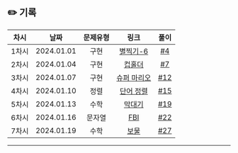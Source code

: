 ## ✏️ 기록   

| 차시 |    날짜    | 문제유형 | 링크 | 풀이 |
|:----:|:---------:|:----:|:-----:|:----:|
| 1차시 | 2024.01.01 |  구현  | [별찍기-6](https://www.acmicpc.net/problem/2443)  | [#4](https://github.com/AlgoLeadMe/AlgoLeadMe-5/pull/4) |
| 2차시 | 2024.01.04 |  구현  | [컵홀더](https://www.acmicpc.net/problem/2810)  | [#7](https://github.com/AlgoLeadMe/AlgoLeadMe-5/pull/7) |
| 3차시 | 2024.01.07 |  구현  | [슈퍼 마리오](https://www.acmicpc.net/problem/2851)  | [#12](https://github.com/AlgoLeadMe/AlgoLeadMe-5/pull/12) |
| 4차시 | 2024.01.10 |  정렬  | [단어 정렬](https://www.acmicpc.net/problem/1181)  | [#15](https://github.com/AlgoLeadMe/AlgoLeadMe-5/pull/15) |
| 5차시 | 2024.01.13 |  수학  | [막대기](https://www.acmicpc.net/problem/1094)  | [#19](https://github.com/AlgoLeadMe/AlgoLeadMe-5/pull/19) |
| 6차시 | 2024.01.16 |  문자열  | [FBI](https://www.acmicpc.net/problem/2857)  | [#22](https://github.com/AlgoLeadMe/AlgoLeadMe-5/pull/22) |
| 7차시 | 2024.01.19 |  수학  | [보물](https://www.acmicpc.net/problem/1026)  | [#27](https://github.com/AlgoLeadMe/AlgoLeadMe-5/pull/27) |
---